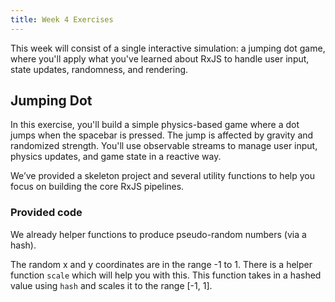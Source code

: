 ```yaml
---
title: Week 4 Exercises
---
```


This week will consist of a single interactive simulation: a jumping dot game,
where you'll apply what you've learned about RxJS to handle user input,
state updates, randomness, and rendering.

## Jumping Dot

In this exercise, you'll build a simple physics-based game where a dot jumps
when the spacebar is pressed. The jump is affected by gravity and randomized
strength. You'll use observable streams to manage user input, physics updates,
and game state in a reactive way.

We’ve provided a skeleton project and several utility functions to help you
focus on building the core RxJS pipelines.

### Provided code

We already helper functions to produce pseudo-random numbers (via a hash).

The random x and y coordinates are in the range -1 to 1. There
is a helper function `scale` which will help you with this.
This function takes in a hashed value using `hash` and scales it
to the range [-1, 1].

